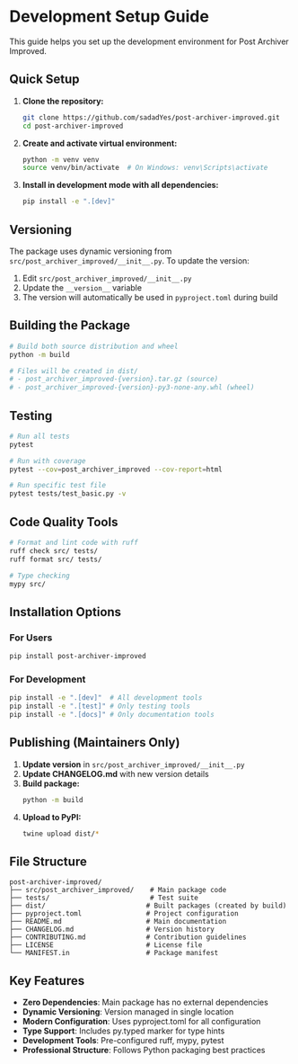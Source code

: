 # Development Setup Guide

This guide helps you set up the development environment for Post Archiver Improved.

## Quick Setup

1. **Clone the repository:**
   ```bash
   git clone https://github.com/sadadYes/post-archiver-improved.git
   cd post-archiver-improved
   ```

2. **Create and activate virtual environment:**
   ```bash
   python -m venv venv
   source venv/bin/activate  # On Windows: venv\Scripts\activate
   ```

3. **Install in development mode with all dependencies:**
   ```bash
   pip install -e ".[dev]"
   ```

## Versioning

The package uses dynamic versioning from `src/post_archiver_improved/__init__.py`. To update the version:

1. Edit `src/post_archiver_improved/__init__.py`
2. Update the `__version__` variable
3. The version will automatically be used in `pyproject.toml` during build

## Building the Package

```bash
# Build both source distribution and wheel
python -m build

# Files will be created in dist/
# - post_archiver_improved-{version}.tar.gz (source)
# - post_archiver_improved-{version}-py3-none-any.whl (wheel)
```

## Testing

```bash
# Run all tests
pytest

# Run with coverage
pytest --cov=post_archiver_improved --cov-report=html

# Run specific test file
pytest tests/test_basic.py -v
```

## Code Quality Tools

```bash
# Format and lint code with ruff
ruff check src/ tests/
ruff format src/ tests/

# Type checking
mypy src/
```

## Installation Options

### For Users
```bash
pip install post-archiver-improved
```

### For Development
```bash
pip install -e ".[dev]"  # All development tools
pip install -e ".[test]" # Only testing tools
pip install -e ".[docs]" # Only documentation tools
```

## Publishing (Maintainers Only)

1. **Update version** in `src/post_archiver_improved/__init__.py`
2. **Update CHANGELOG.md** with new version details
3. **Build package:**
   ```bash
   python -m build
   ```
4. **Upload to PyPI:**
   ```bash
   twine upload dist/*
   ```

## File Structure

```
post-archiver-improved/
├── src/post_archiver_improved/    # Main package code
├── tests/                         # Test suite
├── dist/                         # Built packages (created by build)
├── pyproject.toml                # Project configuration
├── README.md                     # Main documentation
├── CHANGELOG.md                  # Version history
├── CONTRIBUTING.md               # Contribution guidelines
├── LICENSE                       # License file
└── MANIFEST.in                   # Package manifest
```

## Key Features

- **Zero Dependencies**: Main package has no external dependencies
- **Dynamic Versioning**: Version managed in single location
- **Modern Configuration**: Uses pyproject.toml for all configuration
- **Type Support**: Includes py.typed marker for type hints
- **Development Tools**: Pre-configured ruff, mypy, pytest
- **Professional Structure**: Follows Python packaging best practices
